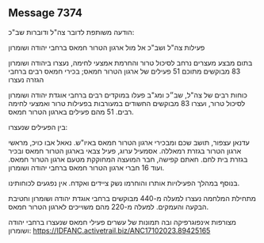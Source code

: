 ## Message 7374

הודעה משותפת לדובר צה"ל ודוברות שב"כ:

פעילות צה"ל ושב"כ אל מול ארגון הטרור חמאס ברחבי יהודה ושומרון

בתום מבצע מעצרים נרחב לסיכול טרור והחרמת אמצעי לחימה, נעצרו ביהודה ושומרון 83 מבוקשים מתוכם 51 פעילים של ארגון הטרור חמאס; בכירי חמאס רבים ברחבי הגזרה נעצרו

כוחות רבים של צה"ל, שב״כ ומג"ב פעלו במוקדים רבים ברחבי אוגדת יהודה ושומרון לסיכול טרור, ועצרו 83 מבוקשים החשודים במעורבות בפעילות טרור ואמצעי לחימה רבים. 51 מהם פעילים בארגון הטרור חמאס.

בין הפעילים שנעצרו:

 עדנאן עצפור, תושב שכם ומבכירי ארגון הטרור חמאס באיו"ש. 
נאאל אבו כויכ, מראשי ארגון הטרור בגזרת רמאללה. 
אסמעיל ערוג, פעיל צבאי בארגון הטרור חמאס ובכיר בגזרת בית לחם.
 חאתם קפישה, חבר המועצה המחוקקת מטעם ארגון הטרור חמאס. 
ועוד 16 חברי ארגון הטרור חמאס ברחבי יהודה ושומרון. 

בנוסף במהלך הפעילויות אותרו והוחרמו נשק ציידים ואקדח. אין נפגעים לכוחותינו. 

מתחילת המלחמה נעצרו למעלה מ-440 מבוקשים ברחבי אוגדת יהודה ושומרון וחטיבת הבקעה והעמקים. למעלה מ-220 מהם משוייכים לארגון הטרור חמאס.

מצורפות אינפוגרפיקה ובה תמונות של עשרים פעילי חמאס שנעצרו ברחבי יהודה ושומרון: https://IDFANC.activetrail.biz/ANC17102023.89425165

